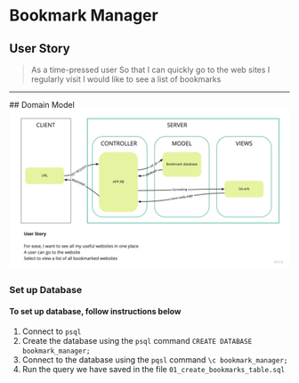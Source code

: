 # Bookmark Manager

## User Story
> As a time-pressed user
> So that I can quickly go to the web sites I regularly visit
> I would like to see a list of bookmarks
<hr>
## Domain Model

<img src="Flowchart.jpg">

### Set up Database

#### To set up database, follow instructions below

1. Connect to `psql`
2. Create the database using the `psql` command `CREATE DATABASE bookmark_manager;`
3. Connect to the database using the `pqsl` command `\c bookmark_manager;`
4. Run the query we have saved in the file `01_create_bookmarks_table.sql`